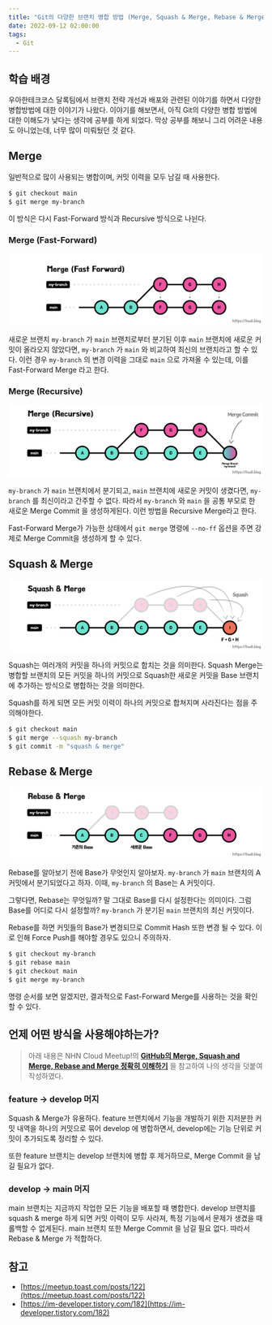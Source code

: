```yaml
---
title: "Git의 다양한 브랜치 병합 방법 (Merge, Squash & Merge, Rebase & Merge)"
date: 2022-09-12 02:00:00
tags:
  - Git
---
```


## 학습 배경

우아한테크코스 달록팀에서 브랜치 전략 개선과 배포와 관련된 이야기를 하면서 다양한 병합방법에 대한 이야기가 나왔다. 이야기를 해보면서, 아직 Git의 다양한 병합 방법에 대한 이해도가 낮다는 생각에 공부를 하게 되었다. 막상 공부를 해보니 그리 어려운 내용도 아니었는데, 너무 많이 미뤄뒀던 것 같다.

## Merge

일반적으로 많이 사용되는 병합이며, 커밋 이력을 모두 남길 때 사용한다.

```bash
$ git checkout main
$ git merge my-branch
```

이 방식은 다시 Fast-Forward 방식과 Recursive 방식으로 나뉜다.

### Merge (Fast-Forward)

![Fast-Forward Merge](./fast-forward-merge.png)

새로운 브랜치 `my-branch` 가 `main` 브랜치로부터 분기된 이후 `main` 브랜치에 새로운 커밋이 올라오지 않았다면, `my-branch` 가 `main` 와 비교하여 최신의 브랜치라고 할 수 있다. 이런 경우 `my-branch` 의 변경 이력을 그대로 `main` 으로 가져올 수 있는데, 이를 Fast-Forward Merge 라고 한다.

### Merge (Recursive)

![Recursive Merge](./recursive-merge.png)

`my-branch` 가 `main` 브랜치에서 분기되고, `main` 브랜치에 새로운 커밋이 생겼다면, `my-branch` 를 최신이라고 간주할 수 없다. 따라서 `my-branch` 와 `main` 을 공통 부모로 한 새로운 Merge Commit 을 생성하게된다. 이런 방법을 Recursive Merge라고 한다.

Fast-Forward Merge가 가능한 상태에서 `git merge` 명령에 `--no-ff` 옵션을 주면 강제로 Merge Commit을 생성하게 할 수 있다.

## Squash & Merge

![Squash & Merge](./squash-merge.png)

Squash는 여러개의 커밋을 하나의 커밋으로 합치는 것을 의미한다. Squash Merge는 병합할 브랜치의 모든 커밋을 하나의 커밋으로 Squash한 새로운 커밋을 Base 브랜치에 추가하는 방식으로 병합하는 것을 의미한다.

Squash를 하게 되면 모든 커밋 이력이 하나의 커밋으로 합쳐지며 사라진다는 점을 주의해야한다.

```bash
$ git checkout main
$ git merge --squash my-branch
$ git commit -m "squash & merge"
```

## Rebase & Merge

![Rebase & Merge](./rebase-merge.png)

Rebase를 알아보기 전에 Base가 무엇인지 알아보자. `my-branch` 가 `main` 브랜치의 A 커밋에서 분기되었다고 하자. 이때, `my-branch` 의 Base는 A 커밋이다.

그렇다면, Rebase는 무엇일까? 말 그대로 Base를 다시 설정한다는 의미이다. 그럼 Base를 어디로 다시 설정할까? `my-branch` 가 분기된 `main` 브랜치의 최신 커밋이다.

Rebase를 하면 커밋들의 Base가 변경되므로 Commit Hash 또한 변경 될 수 있다. 이로 인해 Force Push를 해야할 경우도 있으니 주의하자.

```bash
$ git checkout my-branch
$ git rebase main
$ git checkout main
$ git merge my-branch
```

명령 순서를 보면 알겠지만, 결과적으로 Fast-Forward Merge를 사용하는 것을 확인할 수 있다.

## 언제 어떤 방식을 사용해야하는가?

> 아래 내용은 NHN Cloud Meetup!의 **[GitHub의 Merge, Squash and Merge, Rebase and Merge 정확히 이해하기](https://meetup.toast.com/posts/122)** 을 참고하여 나의 생각을 덧붙여 작성하였다.

### feature → develop 머지

Squash & Merge가 유용하다. feature 브랜치에서 기능을 개발하기 위한 지저분한 커밋 내역을 하나의 커밋으로 묶어 develop 에 병합하면서, develop에는 기능 단위로 커밋이 추가되도록 정리할 수 있다.

또한 feature 브랜치는 develop 브랜치에 병합 후 제거하므로, Merge Commit 을 남길 필요가 없다.

### develop → main 머지

main 브랜치는 지금까지 작업한 모든 기능을 배포할 때 병합한다. develop 브랜치를 squash & merge 하게 되면 커밋 이력이 모두 사라져, 특정 기능에서 문제가 생겼을 때 롤백할 수 없게된다. main 브랜치 또한 Merge Commit 을 남길 필요 없다. 따라서 Rebase & Merge 가 적합하다.

## 참고

- [https://meetup.toast.com/posts/122](https://meetup.toast.com/posts/122)
- [https://im-developer.tistory.com/182](https://im-developer.tistory.com/182)

